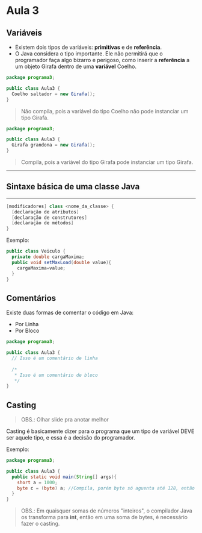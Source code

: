 # Aula 3

## Variáveis

- Existem dois tipos de variáveis: **primitivas** e de **referência**.
- O Java considera o tipo importante. Ele não permitirá que o programador faça algo bizarro e perigoso, como inserir a **referência** a um objeto Girafa dentro de uma **variável** Coelho.

```java
package programa3;

public class Aula3 {
  Coelho saltador = new Girafa();
}
```
> Não compila, pois a variável do tipo Coelho não pode instanciar um tipo Girafa.

```java
package programa3;

public class Aula3 {
  Girafa grandona = new Girafa();
}
```
> Compila, pois a variável do tipo Girafa pode instanciar um tipo Girafa.

---

## Sintaxe básica de uma classe Java

---

```java
[modificadores] class <nome_da_classe> {
  [declaração de atributos]
  [declaração de construtores]
  [declaração de métodos]
}
```
Exemplo:
```java
public class Veiculo {
  private double cargaMaxima;
  public void setMaxLoad(double value){
    cargaMaxima=value;
  }
}
```

## Comentários

Existe duas formas de comentar o código em Java:

- Por Linha
- Por Bloco

```java
package programa3;

public class Aula3 {
  // Isso é um comentário de linha
  
  /*
   * Isso é um comentário de bloco
   */
}
```

## Casting

> OBS.: Olhar slide pra anotar melhor

Casting é basicamente dizer para o programa que um tipo de variável DEVE ser aquele tipo, e essa é a decisão do programador.

Exemplo:

```java
package programa3;

public class Aula3 {
  public static void main(String[] args){
    short a = 1000;
    byte c = (byte) a; //Compila, porém byte só aguenta até 128, então ele retorna um número "aleatório"
  }
}
```

> OBS.: Em quaisquer somas de números "inteiros", o compilador Java os transforma para **int**, então em uma soma de bytes, é necessário fazer o casting.
